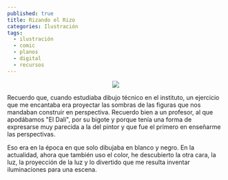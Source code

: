 ```yaml
---
published: true
title: Rizando el Rizo
categories: Ilustración
tags:
  - ilustración
  - comic
  - planos
  - digital
  - recursos
---
```


<p align="center">
  <img src="https://cominoilustracion.com/images/proyectos/miscelaneo/6.jpg"/>
</p>

Recuerdo que, cuando estudiaba dibujo técnico en el instituto, un ejercicio que me encantaba era proyectar las sombras de las figuras que nos mandaban construir en perspectiva. Recuerdo bien a un profesor, al que apodábamos "El Dalí", por su bigote y porque tenía una forma de expresarse muy parecida a la del pintor y que fue el primero en enseñarme las perspectivas.

<!--more-->

Eso era en la época en que solo dibujaba en blanco y negro. En la actualidad, ahora que también uso el color, he descubierto la otra cara, la luz, la proyección de la luz y lo divertido que me resulta inventar iluminaciones para una escena.
